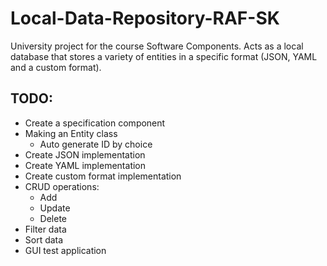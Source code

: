 # Local-Data-Repository-RAF-SK

University project for the course Software Components.
Acts as a local database that stores a variety of entities in a specific format (JSON, YAML and a custom format).

## TODO:
* Create a specification component
* Making an Entity class
  * Auto generate ID by choice
* Create JSON implementation
* Create YAML implementation
* Create custom format implementation
* CRUD operations:
  * Add
  * Update
  * Delete
* Filter data
* Sort data
* GUI test application

